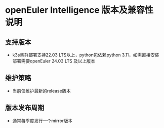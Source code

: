 # openEuler Intelligence 版本及兼容性说明

## 支持版本

- k3s集群部署支持22.03 LTS以上，python包依赖python 3.11，如需直接安装部署需要openEuler 24.03 LTS 及以上版本

## 维护策略

- 当前仅维护最新的release版本

## 版本发布周期

- 通常每季度发行一个mirror版本